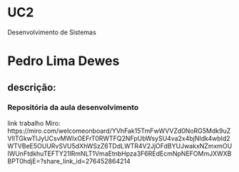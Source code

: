 # UC2
Desenvolvimento de Sistemas
<h1>Pedro Lima Dewes</h1>
<h2>descrição:</h2>
<h3>Repositória da aula desenvolvimento</h3>
link trabalho Miro: https://miro.com/welcomeonboard/YVhFak15TmFwWVVZd0NoRG5Mdk9uZVlITGkwTlJyUCsvMWIxOEFrT0RWTFQ2NFpUbWsySU4va2x4bjNIdk4wbld2WTVBeE5OUURvSVU5dXhWSzZ6TDdLWTR4V2JjOFdBYUJwakxNZmxmOUlWUnFtdkhuTEFTY21lRmNLT1VmaEtnbHpza3F6REdEcmNpNEFOMmJXWXBBPT0hdjE=?share_link_id=276452864214
